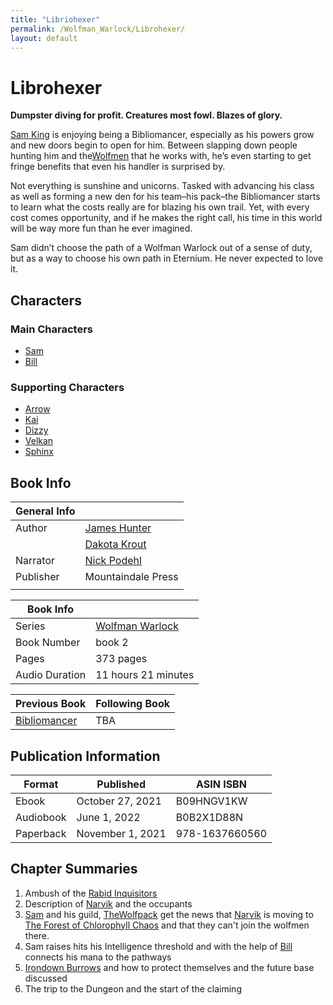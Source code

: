 ```yaml
---
title: "Libriohexer"
permalink: /Wolfman_Warlock/Librohexer/
layout: default
---
```

# Librohexer

**Dumpster diving for profit. Creatures most fowl. Blazes of glory.**

[Sam King](../../_Characters/WolfmanWarlock/Sam.md) is enjoying being a Bibliomancer, especially as his powers grow and new doors begin to open for him. Between slapping down people hunting him and the[Wolfmen](../../_Characters/WolfmanWarlock/Wolfmen.md) that he works with, he’s even starting to get fringe benefits that even his handler is surprised by.

Not everything is sunshine and unicorns. Tasked with advancing his class as well as forming a new den for his team–his pack–the Bibliomancer starts to learn what the costs really are for blazing his own trail. Yet, with every cost comes opportunity, and if he makes the right call, his time in this world will be way more fun than he ever imagined.

Sam didn’t choose the path of a Wolfman Warlock out of a sense of duty, but as a way to choose his own path in Eternium. He never expected to love it.

## Characters

### Main Characters
- [Sam](../../_Characters/WolfmanWarlock/Sam.md)
- [Bill](../../_Characters/WolfmanWarlock/Bill.md)

### Supporting Characters
- [Arrow](../../_Characters/WolfmanWarlock/Arrow.md)
- [Kai](../../_Characters/WolfmanWarlock/Kai.md)
- [Dizzy](../../_Characters/WolfmanWarlock/Dizzy.md)
- [Velkan](../../_Characters/WolfmanWarlock/Velkan.md)
- [Sphinx](../../_Characters/WolfmanWarlock/Sphinx.md)

## Book Info

| General Info |  |
|---|---|
| Author| [James Hunter](../../_Lexicon/JamesHunter.md) |
|  | [Dakota Krout](../../_Lexicon/DakotaKrout.md) |
| Narrator| [Nick Podehl](../../_Lexicon/NickPodehl.md) |
| Publisher | Mountaindale Press |
| |  |

| Book Info |  |
|---|---|
| Series | [Wolfman Warlock](WolfmanWarlock.md) |
| Book Number | book 2 |
| Pages | 373 pages |
| Audio Duration| 11 hours 21 minutes |

| Previous Book | Following Book |
|---|---|
| [Bibliomancer](Bibliomancer.md) | TBA |

## Publication Information

| Format | Published | ASIN ISBN |
|---|---|---|
| Ebook | October 27, 2021 | B09HNGV1KW |
| Audiobook | June 1, 2022 | B0B2X1D88N |
| Paperback | November 1, 2021 | 978-1637660560 | 

## Chapter Summaries

1. Ambush of the [Rabid Inquisitors](../../_Characters/WolfmanWarlock/RabidInquisitors.md)
2. Description of [Narvik](../../_Atlas/Narvik.md) and the occupants 
3. [Sam](../../_Characters/WolfmanWarlock/Sam.md) and his guild, [TheWolfpack](../../_Characters/WolfmanWarlock/TheWolfpack.md) get the news that [Narvik](../../_Atlas/Narvik.md) is moving to [The Forest of Chlorophyll Chaos](../../_Atlas/TheForestofChlorophyllChaos.md) and that they can't join the wolfmen there.
5. Sam raises hits his Intelligence threshold and with the help of [Bill](../../_Characters/WolfmanWarlock/Bill.md) connects his mana to the pathways 
6. [Irondown Burrows](../../_Atlas/IrondownBurrows.md) and how to protect themselves and the future base discussed
7. The trip to the Dungeon and the start of the claiming
